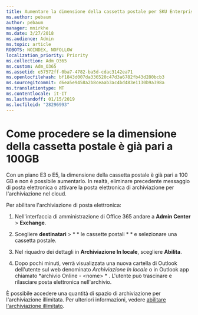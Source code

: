 ```yaml
---
title: Aumentare la dimensione della cassetta postale per SKU Enterprise
ms.author: pebaum
author: pebaum
manager: mnirkhe
ms.date: 3/27/2018
ms.audience: Admin
ms.topic: article
ROBOTS: NOINDEX, NOFOLLOW
localization_priority: Priority
ms.collection: Adm_O365
ms.custom: Adm_O365
ms.assetid: e57572ff-0ba7-4782-ba5d-cdac3142ea71
ms.openlocfilehash: bf1843d007da336520c47d3a6782fb43d280bcb3
ms.sourcegitcommit: d6ea5e9458a2b8ceaab3ac4bd483e1130b9a398a
ms.translationtype: MT
ms.contentlocale: it-IT
ms.lasthandoff: 01/15/2019
ms.locfileid: "28296993"
---
```

# <a name="what-to-do-if-your-mailbox-size-is-already-100gb"></a>Come procedere se la dimensione della cassetta postale è già pari a 100GB

Con un piano E3 o E5, la dimensione della cassetta postale è già pari a 100 GB e non è possibile aumentarlo. In realtà, eliminare precedente messaggio di posta elettronica o attivare la posta elettronica di archiviazione per l'archiviazione nel cloud. 
  
Per abilitare l'archiviazione di posta elettronica:
  
1. Nell'interfaccia di amministrazione di Office 365 andare a **Admin Center** \> **Exchange**. 
    
2. Scegliere **destinatari** \> * * le cassette postali * * e selezionare una cassetta postale. 
    
3. Nel riquadro dei dettagli in **Archiviazione In locale**, scegliere **Abilita**. 
    
4. Dopo pochi minuti, verrà visualizzata una nuova cartella di Outlook dell'utente sul web denominato *Archiviazione In locale* o in Outlook app chiamato *archivio Online - \<nome\> * . L'utente può trascinare e rilasciare posta elettronica nell'archivio. 
    
È possibile accedere una quantità di spazio di archiviazione per l'archiviazione illimitata. Per ulteriori informazioni, vedere [abilitare l'archiviazione illimitato](https://support.office.com/en-us/article/enable-unlimited-archiving-in-office-365-admin-help-e2a789f2-9962-4960-9fd4-a00aa063559e).
  

